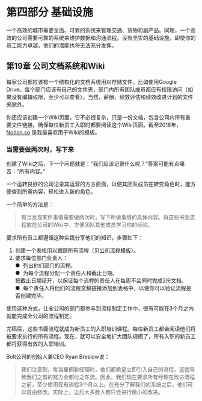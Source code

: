 # 第四部分 基础设施

一个高效的城市需要全面、可靠的系统来管理交通、货物和副产品。同理，一个高效的公司需要可靠的系统来维护数据和沟通流程。没有坚实的基础设施，即使你的员工能力卓越，他们的潜能也将无法充分发挥。

## 第19章 公司文档系统和Wiki
每家公司都应该有一个结构化的文档系统用以存储文件，比如使用Google Drive。每个部门应该有自己的文件夹，部门内所有团队成员都应有权限访问（如果没有编辑权限，至少可以查看）。当然，薪酬、绩效评估和绩效改进计划的文件夹除外。

你还应该创建一个Wiki页面，它不必很复杂，只是一份文档，包含公司内所有重要文件链接。确保每位新员工入职时都要阅读这个Wiki页面。截至2018年，[Notion.so](https://www.notion.so/) 是我最喜欢用于Wiki的模板。


### 当需要做两次时，写下来

创建了Wiki之后，下一个问题就是：“我们应该记录什么呢？”答案可能有点痛苦：“所有内容。”

一个运转良好的公司记录其运营的方方面面，以便其团队成员在转变角色时，能方便查到所需内容，轻松进入新的角色。

一个简单的方法是：

> 每当发现某件事情需要做两次时，写下所做事情的具体内容。将这些书面流程放在公司的Wiki中，方便团队其他成员学习你的经验。

要求所有员工都遵循这种实践分享他们的知识，步骤如下：

1.	创建一个表格用以跟踪所有流程（见[公司流程模板](https://docs.google.com/spreadsheets/d/1ky1BNH7f1xVa-hw7WOxI298a2nNP81OdORpbKdxLCj4/edit?usp=sharing)）。
2.	要求每位部门负责人：<br>
  ●&nbsp;&nbsp;列出他们部门的流程。<br>
  ●&nbsp;&nbsp;为每个流程分配一个责任人和截止日期。<br>
     把截止日期错开，以保证每个流程的责任人在每周不会同时完成2份文档。<br>
  ●&nbsp;&nbsp;每个责任人将他们的流程文稿链接添加到表格中，以便你可以验证流程是否创建完毕。<br>

使用这种方式，让全公司的部门都参与到流程制定工作中，很有可能在3个月之内就能完成全公司的流程制定。

完稿后，这些书面流程就成为新员工的入职培训课程。每位新员工都会阅读他们将被要求执行的所有流程。现在，就可以安全地扩大团队规模了，所有入职的新员工都将获得有效的入职培训。

Bolt公司的创始人兼CEO Ryan Breslow说：

> 我们注意到，每当雇佣新经理时，他们都希望立即引入自己的流程，这就导致我们之前的努力全都付之东流。因此，我们现在要求所有经理在改进流程之前，至少使用现有流程3个月以上。在充分了解我们的系统之后，他们可以自由修改。实际上，之后大多数人都只会进行微小的改进。
